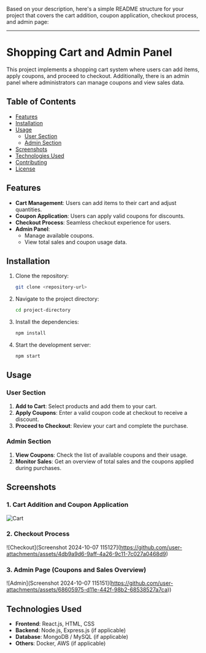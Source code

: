 Based on your description, here's a simple README structure for your project that covers the cart addition, coupon application, checkout process, and admin page:

---

# Shopping Cart and Admin Panel

This project implements a shopping cart system where users can add items, apply coupons, and proceed to checkout. Additionally, there is an admin panel where administrators can manage coupons and view sales data.

## Table of Contents

- [Features](#features)
- [Installation](#installation)
- [Usage](#usage)
  - [User Section](#user-section)
  - [Admin Section](#admin-section)
- [Screenshots](#screenshots)
- [Technologies Used](#technologies-used)
- [Contributing](#contributing)
- [License](#license)

## Features

- **Cart Management**: Users can add items to their cart and adjust quantities.
- **Coupon Application**: Users can apply valid coupons for discounts.
- **Checkout Process**: Seamless checkout experience for users.
- **Admin Panel**: 
  - Manage available coupons.
  - View total sales and coupon usage data.

## Installation

1. Clone the repository:
   ```bash
   git clone <repository-url>
   ```
2. Navigate to the project directory:
   ```bash
   cd project-directory
   ```
3. Install the dependencies:
   ```bash
   npm install
   ```
4. Start the development server:
   ```bash
   npm start
   ```

## Usage

### User Section

1. **Add to Cart**: Select products and add them to your cart.
2. **Apply Coupons**: Enter a valid coupon code at checkout to receive a discount.
3. **Proceed to Checkout**: Review your cart and complete the purchase.

### Admin Section

1. **View Coupons**: Check the list of available coupons and their usage.
2. **Monitor Sales**: Get an overview of total sales and the coupons applied during purchases.

## Screenshots

### 1. Cart Addition and Coupon Application
![Cart](https://github.com/user-attachments/assets/5d7b7497-ac16-49b0-ba03-b4bdc286891d)


### 2. Checkout Process
![Checkout](Screenshot 2024-10-07 115127](https://github.com/user-attachments/assets/4db9a9d6-9aff-4a26-9c11-7c027a0468d9)

### 3. Admin Page (Coupons and Sales Overview)
![Admin](Screenshot 2024-10-07 115151](https://github.com/user-attachments/assets/68605975-d11e-442f-98b2-68538527a7ca))

## Technologies Used

- **Frontend**: React.js, HTML, CSS
- **Backend**: Node.js, Express.js (if applicable)
- **Database**: MongoDB / MySQL (if applicable)
- **Others**: Docker, AWS (if applicable)

